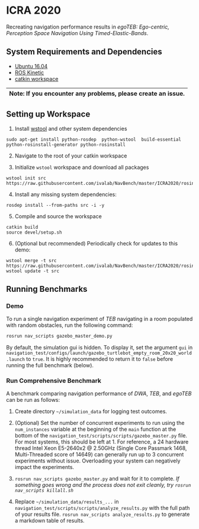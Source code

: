 # ICRA 2020
Recreating navigation performance results in _egoTEB: Ego-centric, Perception Space Navigation Using Timed-Elastic-Bands_. 
## System Requirements and Dependencies
- [Ubuntu 16.04](http://releases.ubuntu.com/16.04/)
- [ROS Kinetic](http://wiki.ros.org/kinetic/)
- [catkin workspace](http://wiki.ros.org/catkin/Tutorials/create_a_workspace)

| Note: If you encounter any problems, please create an issue. |
| --- |


## Setting up Workspace

1. Install [wstool](http://wiki.ros.org/wstool) and other system dependencies
```
sudo apt-get install python-rosdep  python-wstool  build-essential python-rosinstall-generator python-rosinstall
```

2. Navigate to the root of your catkin workspace

3. Initialize `wstool` workspace and download all packages
```
wstool init src https://raw.githubusercontent.com/ivalab/NavBench/master/ICRA2020/rosinstall 
```

4. Install any missing system dependencies:
```
rosdep install --from-paths src -i -y
```

5. Compile and source the workspace
```
catkin build
source devel/setup.sh
```

6. (Optional but recommended) Periodically check for updates to this demo:
```
wstool merge -t src https://raw.githubusercontent.com/ivalab/NavBench/master/ICRA2020/rosinstall
wstool update -t src
```

## Running Benchmarks

### Demo 
To run a single navigation experiment of _TEB_ navigating in a room populated with random obstacles, run the following command:
```bash
rosrun nav_scripts gazebo_master_demo.py
```
By default, the simulation gui is hidden. To display it, set the argument `gui` in   ```navigation_test/configs/launch/gazebo_turtlebot_empty_room_20x20_world.launch``` to `true`. It is highly recommended to return it to `false` before running the full benchmark (below).

### Run Comprehensive Benchmark
A benchmark comparing navigation performance of _DWA_, _TEB_, and _egoTEB_ can be run as follows:

1. Create directory `~/simulation_data` for logging test outcomes.

2. (Optional) Set the number of concurrent experiments to run using the `num_instances` variable at the beginning of the `main` function at the bottom of the `navigation_test/scripts/scripts/gazebo_master.py` file. For most systems, this should be left at 1. For reference, a 24 hardware thread Intel Xeon E5-2640x2 @ 2.50GHz (Single Core Passmark 1468, Multi-Threaded score of 14649) can generally run up to 3 concurrent experiments without issue. Overloading your system can negatively impact the experiments.

3. ```rosrun nav_scripts gazebo_master.py``` and wait for it to complete. _If something goes wrong and the process does not exit cleanly, try `rosrun nav_scripts killall.sh`_

4. Replace `~/simulation_data/results_...` in ```navigation_test/scripts/scripts/analyze_results.py``` with the full path of your results file. ```rosrun nav_scripts analyze_results.py``` to generate a markdown table of results.



